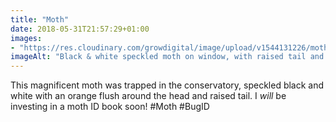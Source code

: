 ```yaml
---
title: "Moth"
date: 2018-05-31T21:57:29+01:00
images: 
- "https://res.cloudinary.com/growdigital/image/upload/v1544131226/moth-41758223574.jpg"
imageAlt: "Black & white speckled moth on window, with raised tail and orange flush"
---
```


This magnificent moth was trapped in the conservatory, speckled black and white with an orange flush around the head and raised tail. I _will_ be investing in a moth ID book soon! #Moth #BugID
